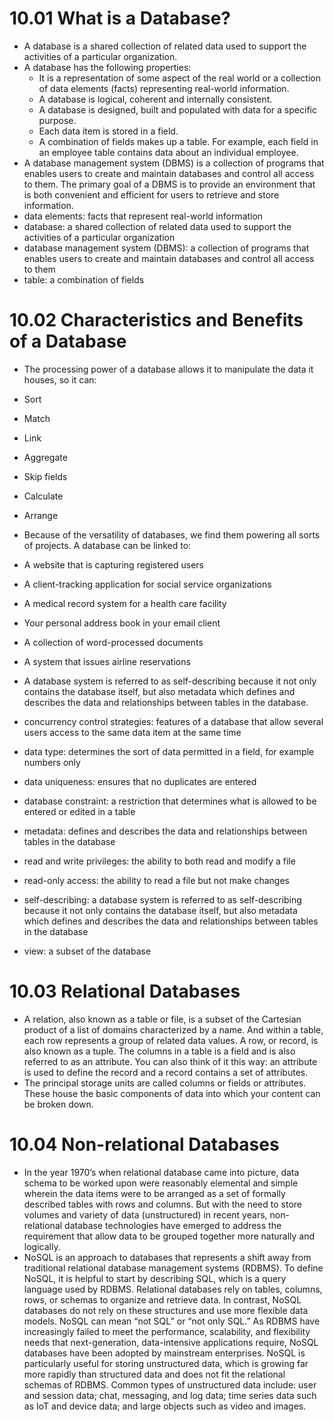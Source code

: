 # 10.01 What is a Database?
* A database is a shared collection of related data used to support the activities of a particular organization.
* A database has the following properties:
  * It is a representation of some aspect of the real world or a collection of data elements (facts) representing real-world information.
  * A database is logical, coherent and internally consistent.
  * A database is designed, built and populated with data for a specific purpose.
  * Each data item is stored in a field.
  * A combination of fields makes up a table. For example, each field in an employee table contains data about an individual employee.
* A database management system (DBMS) is a collection of programs that enables users to create and maintain databases and control all access to them. The primary goal of a DBMS is to provide an environment that is both convenient and efficient for users to retrieve and store information.
 * data elements: facts that represent real-world information
 * database: a shared collection of related data used to support the activities of a particular organization
 * database management system (DBMS): a collection of programs that enables users to create and maintain databases and control all access to them
 * table: a combination of fields

# 10.02 Characteristics and Benefits of a Database
* The processing power of a database allows it to manipulate the data it houses, so it can:

 * Sort
 * Match
 * Link
 * Aggregate
 * Skip fields
 * Calculate
 * Arrange

* Because of the versatility of databases, we find them powering all sorts of projects. A database can be linked to:

 * A website that is capturing registered users
 * A client-tracking application for social service organizations
 * A medical record system for a health care facility
 * Your personal address book in your email client
 * A collection of word-processed documents
 * A system that issues airline reservations

* A database system is referred to as self-describing because it not only contains the database itself, but also metadata which defines and describes the data and relationships between tables in the database.
* concurrency control strategies: features of a database that allow several users access to the same data item at the same time
* data type: determines the sort of data permitted in a field, for example numbers only
* data uniqueness: ensures that no duplicates are entered
* database constraint: a restriction that determines what is allowed to be entered or edited in a table
* metadata: defines and describes the data and relationships between tables in the database
* read and write privileges: the ability to both read and modify a file
* read-only access: the ability to read a file but not make changes
* self-describing: a database system is referred to as self-describing because it not only contains the database itself, but also metadata which defines and describes the data and relationships between tables in the database
* view: a subset of the database

# 10.03 Relational Databases
* A relation, also known as a table or file, is a subset of the Cartesian product of a list of domains characterized by a name. And within a table, each row represents a group of related data values. A row, or record, is also known as a tuple. The columns in a table is a field and is also referred to as an attribute. You can also think of it this way: an attribute is used to define the record and a record contains a set of attributes.
* The principal storage units are called columns or fields or attributes. These house the basic components of data into which your content can be broken down.

# 10.04 Non-relational Databases
* In the year 1970’s when relational database came into picture, data schema to be worked upon were reasonably elemental and simple wherein the data items were to be arranged as a set of formally described tables with rows and columns. But with the need to store volumes and variety of data (unstructured) in recent years, non-relational database technologies have emerged to address the requirement that allow data to be grouped together more naturally and logically.
* NoSQL is an approach to databases that represents a shift away from traditional relational database management systems (RDBMS). To define NoSQL, it is helpful to start by describing SQL, which is a query language used by RDBMS. Relational databases rely on tables, columns, rows, or schemas to organize and retrieve data. In contrast, NoSQL databases do not rely on these structures and use more flexible data models. NoSQL can mean “not SQL” or “not only SQL.” As RDBMS have increasingly failed to meet the performance, scalability, and flexibility needs that next-generation, data-intensive applications require, NoSQL databases have been adopted by mainstream enterprises. NoSQL is particularly useful for storing unstructured data, which is growing far more rapidly than structured data and does not fit the relational schemas of RDBMS. Common types of unstructured data include: user and session data; chat, messaging, and log data; time series data such as IoT and device data; and large objects such as video and images.
